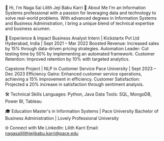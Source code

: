 👋 Hi, I'm Naga Sai Lilith Jeji Babu Karri
🌟 About Me
I'm an Information Systems professional with a passion for leveraging data and technology to solve real-world problems. With advanced degrees in Information Systems and Business Administration, I bring a unique blend of technical expertise and business acumen.

💼 Experience & Impact
Business Analyst Intern | Kickstartx Pvt Ltd
Hyderabad, India | Sept 2021 – Mar 2022
Boosted Revenue: Increased sales by 15% through data-driven pricing strategies.
Automation Leader: Cut testing time by 50% by implementing an automated framework.
Customer Retention: Improved retention by 10% with targeted analytics.


Capstone Project | NLP in Customer Service
Pace University | Sept 2023 – Dec 2023
Efficiency Gains: Enhanced customer service operations, achieving a 15% improvement in efficiency.
Customer Satisfaction: Projected a 20% increase in satisfaction through sentiment analysis.

🛠 Technical Skills
Languages: Python, Java
Data Tools: SQL, MongoDB, Power BI, Tableau

🎓 Education
Master's in Information Systems | Pace University
Bachelor of Business Administration | Lovely Professional University

🌐 Connect with Me
LinkedIn: Lilith Karri
Email: nagasaililithjejibabu.karri@pace.edu
